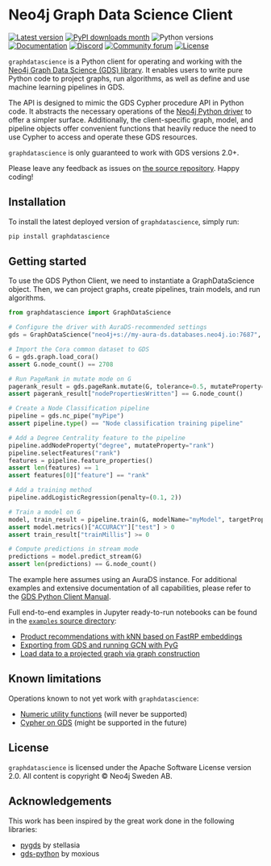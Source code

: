 # Neo4j Graph Data Science Client

[![Latest version](https://img.shields.io/pypi/v/graphdatascience)](https://pypi.org/project/graphdatascience/)
[![PyPI downloads month](https://img.shields.io/pypi/dm/graphdatascience)](https://pypi.org/project/graphdatascience/)
![Python versions](https://img.shields.io/pypi/pyversions/graphdatascience)
[![Documentation](https://img.shields.io/badge/Documentation-latest-blue)](https://neo4j.com/docs/graph-data-science-client/current/)
[![Discord](https://img.shields.io/discord/787399249741479977?label=Chat&logo=discord)](https://discord.gg/neo4j)
[![Community forum](https://img.shields.io/website?down_color=lightgrey&down_message=offline&label=Forums&logo=discourse&up_color=green&up_message=online&url=https%3A%2F%2Fcommunity.neo4j.com%2F)](https://community.neo4j.com)
[![License](https://img.shields.io/pypi/l/graphdatascience)](https://www.apache.org/licenses/LICENSE-2.0)

`graphdatascience` is a Python client for operating and working with the [Neo4j Graph Data Science (GDS) library](https://github.com/neo4j/graph-data-science).
It enables users to write pure Python code to project graphs, run algorithms, as well as define and use machine learning pipelines in GDS.

The API is designed to mimic the GDS Cypher procedure API in Python code.
It abstracts the necessary operations of the [Neo4j Python driver](https://neo4j.com/docs/python-manual/current/) to offer a simpler surface.
Additionally, the client-specific graph, model, and pipeline objects offer convenient functions that heavily reduce the need to use Cypher to access and operate these GDS resources.

`graphdatascience` is only guaranteed to work with GDS versions 2.0+.

Please leave any feedback as issues on [the source repository](https://github.com/neo4j/graph-data-science-client).
Happy coding!


## Installation

To install the latest deployed version of `graphdatascience`, simply run:

```bash
pip install graphdatascience
```


## Getting started

To use the GDS Python Client, we need to instantiate a GraphDataScience object.
Then, we can project graphs, create pipelines, train models, and run algorithms.

```python
from graphdatascience import GraphDataScience

# Configure the driver with AuraDS-recommended settings
gds = GraphDataScience("neo4j+s://my-aura-ds.databases.neo4j.io:7687", auth=("neo4j", "my-password"), aura_ds=True)

# Import the Cora common dataset to GDS
G = gds.graph.load_cora()
assert G.node_count() == 2708

# Run PageRank in mutate mode on G
pagerank_result = gds.pageRank.mutate(G, tolerance=0.5, mutateProperty="pagerank")
assert pagerank_result["nodePropertiesWritten"] == G.node_count()

# Create a Node Classification pipeline
pipeline = gds.nc_pipe("myPipe")
assert pipeline.type() == "Node classification training pipeline"

# Add a Degree Centrality feature to the pipeline
pipeline.addNodeProperty("degree", mutateProperty="rank")
pipeline.selectFeatures("rank")
features = pipeline.feature_properties()
assert len(features) == 1
assert features[0]["feature"] == "rank"

# Add a training method
pipeline.addLogisticRegression(penalty=(0.1, 2))

# Train a model on G
model, train_result = pipeline.train(G, modelName="myModel", targetProperty="myClass", metrics=["ACCURACY"])
assert model.metrics()["ACCURACY"]["test"] > 0
assert train_result["trainMillis"] >= 0

# Compute predictions in stream mode
predictions = model.predict_stream(G)
assert len(predictions) == G.node_count()
```

The example here assumes using an AuraDS instance.
For additional examples and extensive documentation of all capabilities, please refer to the [GDS Python Client Manual](https://neo4j.com/docs/graph-data-science-client/current/).

Full end-to-end examples in Jupyter ready-to-run notebooks can be found in the [`examples` source directory](https://github.com/neo4j/graph-data-science-client/tree/main/examples):

* [Product recommendations with kNN based on FastRP embeddings](examples/fastrp-and-knn.ipynb)
* [Exporting from GDS and running GCN with PyG](https://github.com/neo4j/graph-data-science-client/tree/main/examples/import-sample-export-gnn.ipynb)
* [Load data to a projected graph via graph construction](https://github.com/neo4j/graph-data-science-client/tree/main/examples/load-data-via-graph-construction.ipynb)


[//]: # (### Imports and setup)

[//]: # ()
[//]: # (The library wraps the [Neo4j Python driver]&#40;https://neo4j.com/docs/python-manual/current/&#41; with a `GraphDataScience` object through which most calls to GDS will be made.)

[//]: # ()
[//]: # (```python)

[//]: # (from graphdatascience import GraphDataScience)

[//]: # ()
[//]: # (# Use Neo4j URI and credentials according to your setup)

[//]: # (gds = GraphDataScience&#40;"bolt://localhost:7687", auth=None&#41;)

[//]: # (```)

[//]: # ()
[//]: # ()
[//]: # (#### AuraDS)

[//]: # ()
[//]: # (If you are connecting the client to an [AuraDS instance]&#40;https://neo4j.com/cloud/graph-data-science/&#41;, you can get recommended non-default configuration settings of the Python Driver applied automatically.)

[//]: # (To achieve this, set the constructor argument `aura_ds=True`:)

[//]: # ()
[//]: # (```python)

[//]: # (from graphdatascience import GraphDataScience)

[//]: # ()
[//]: # (# Configures the driver with AuraDS-recommended settings)

[//]: # (gds = GraphDataScience&#40;"neo4j+s://my-aura-ds.databases.neo4j.io:7687", auth=&#40;"neo4j", "my-password"&#41;, aura_ds=True&#41;)

[//]: # (```)


[//]: # (### Projecting a graph from Neo4j)

[//]: # ()
[//]: # (Supposing that we have some graph data in our Neo4j database, we can [project the graph into memory]&#40;https://neo4j.com/docs/graph-data-science/current/graph-project/&#41;.)

[//]: # ()
[//]: # (```python)

[//]: # (# Optionally we can estimate memory of the operation first)

[//]: # (res = gds.graph.project.estimate&#40;"*", "*"&#41;)

[//]: # (assert res["bytesMax"] < 1e12)

[//]: # ()
[//]: # (G, res = gds.graph.project&#40;"graph", "*", "*"&#41;)

[//]: # (assert res["projectMillis"] >= 0)

[//]: # (```)

[//]: # ()
[//]: # (The `G` that is returned here is a `Graph` which on the client side represents the projection on the server side.)

[//]: # ()
[//]: # (The analogous calls `gds.graph.project.cypher{,.estimate}` for [Cypher based projection]&#40;https://neo4j.com/docs/graph-data-science/current/graph-project-cypher/&#41; are also supported.)


[//]: # (### Constructing a graph from data frames)

[//]: # ()
[//]: # (We can also construct a GDS graph from client side pandas `DataFrame`s.)

[//]: # (To do this we provide the `gds.alpha.graph.construct` method with node data frames &#40;see schema [here]&#40;https://neo4j.com/docs/graph-data-science/current/graph-project-apache-arrow/#arrow-send-nodes&#41;&#41; and relationship data frames &#40;see schema [here]&#40;https://neo4j.com/docs/graph-data-science/current/graph-project-apache-arrow/#arrow-send-relationships&#41;&#41;.)

[//]: # ()
[//]: # (```python)

[//]: # (nodes = pandas.DataFrame&#40;)

[//]: # (    {)

[//]: # (        "nodeId": [0, 1, 2, 3],)

[//]: # (        "labels":  ["A", "B", "C", "A"],)

[//]: # (        "prop1": [42, 1337, 8, 0],)

[//]: # (        "otherProperty": [0.1, 0.2, 0.3, 0.4])

[//]: # (    })

[//]: # (&#41;)

[//]: # ()
[//]: # (relationships = pandas.DataFrame&#40;)

[//]: # (    {)

[//]: # (        "sourceNodeId": [0, 1, 2, 3],)

[//]: # (        "targetNodeId": [1, 2, 3, 0],)

[//]: # (        "relationshipType": ["REL", "REL", "REL", "REL"],)

[//]: # (        "weight": [0.0, 0.0, 0.1, 42.0])

[//]: # (    })

[//]: # (&#41;)

[//]: # ()
[//]: # (G = gds.alpha.graph.construct&#40;)

[//]: # (    "my-graph",      # Graph name)

[//]: # (    nodes,           # One or more dataframes containing node data)

[//]: # (    relationships    # One or more dataframes containing relationship data)

[//]: # (&#41;)

[//]: # (```)

[//]: # ()
[//]: # (If your server uses GDS Enterprise edition and you have [enabled its Arrow Apache server]&#40;https://neo4j.com/docs/graph-data-science/current/installation/installation-apache-arrow/&#41;, the construction will be a lot faster.)

[//]: # (In this case you must also make sure that you have explicitly specified which database to use via `GraphDataScience.set_database`.)

[//]: # ()

[//]: # (### Running algorithms)

[//]: # ()
[//]: # (We can take a projected graph, represented to us by a `Graph` object named `G`, and run [algorithms]&#40;https://neo4j.com/docs/graph-data-science/current/algorithms/&#41; on it.)

[//]: # ()
[//]: # (```python)

[//]: # (# Optionally we can estimate memory of the operation first &#40;if the algo supports it&#41;)

[//]: # (res = gds.pageRank.mutate.estimate&#40;G, tolerance=0.5, mutateProperty="pagerank"&#41;)

[//]: # (assert res["bytesMax"] < 1e12)

[//]: # ()
[//]: # (res = gds.pageRank.mutate&#40;G, tolerance=0.5, mutateProperty="pagerank"&#41;)

[//]: # (assert res["nodePropertiesWritten"] == G.node_count&#40;&#41;)

[//]: # (```)

[//]: # ()
[//]: # (These calls take one positional argument and a number of keyword arguments depending on the algorithm.)

[//]: # (The first &#40;positional&#41; argument is a `Graph`, and the keyword arguments map directly to the algorithm's [configuration map]&#40;https://neo4j.com/docs/graph-data-science/current/common-usage/running-algos/#algorithms-syntax-configuration-parameters&#41;.)

[//]: # ()
[//]: # (The other [algorithm execution modes]&#40;https://neo4j.com/docs/graph-data-science/current/common-usage/running-algos/&#41; - stats, stream and write - are also supported via analogous calls.)

[//]: # (The stream mode call returns a pandas DataFrame &#40;with contents depending on the algorithm of course&#41;.)

[//]: # (The mutate, stats and write mode calls however return a pandas Series with metadata about the algorithm execution.)


[//]: # (#### Topological link prediction)

[//]: # ()
[//]: # (The methods for doing [topological link prediction]&#40;https://neo4j.com/docs/graph-data-science/current/algorithms/linkprediction/&#41; are a bit different.)

[//]: # (Just like in the GDS procedure API they do not take a graph as an argument, but rather two node references as positional arguments.)

[//]: # (And they simply return the similarity score of the prediction just made as a float - not any kind of pandas data structure.)


[//]: # (### The Graph object)

[//]: # ()
[//]: # (In this library, graphs projected onto server-side memory are represented by `Graph` objects.)

[//]: # (There are convenience methods on the `Graph` object that let us extract information about our projected graph.)

[//]: # (Some examples are &#40;where `G` is a `Graph`&#41;:)

[//]: # ()
[//]: # (```python)

[//]: # (# Get the graph's node count)

[//]: # (n = G.node_count&#40;&#41;)

[//]: # ()
[//]: # (# Get a list of all relationship properties present on)

[//]: # (# relationships of the type "myRelType")

[//]: # (rel_props = G.relationship_properties&#40;"myRelType"&#41;)

[//]: # ()
[//]: # (# Drop the projection represented by G)

[//]: # (G.drop&#40;&#41;)

[//]: # (```)


[//]: # (### Machine learning models)

[//]: # ()
[//]: # (In GDS, you can train machine learning models.)

[//]: # (When doing this using the `graphdatascience`, you can get a model object returned directly in the client.)

[//]: # (The model object allows for convenient access to details about the model via Python methods.)

[//]: # (It also offers the ability to directly compute predictions using the appropriate GDS procedure for that model.)

[//]: # (This includes support for models trained using pipelines &#40;for Link Prediction and Node Classification&#41; as well as GraphSAGE models.)

[//]: # ()
[//]: # ()
[//]: # (#### Pipelines)

[//]: # ()
[//]: # (There's native support for [Link prediction pipelines]&#40;https://neo4j.com/docs/graph-data-science/current/algorithms/ml-models/linkprediction-pipelines/&#41;, [Node classification pipelines]&#40;https://neo4j.com/docs/graph-data-science/current/algorithms/ml-models/nodeclassification-pipelines/&#41;, and [Node regression pipeline]&#40;https://neo4j.com/docs/graph-data-science/2.1-preview/machine-learning/node-property-prediction/noderegression-pipelines/&#41;.)

[//]: # (Apart from the call to create a pipeline, the GDS native pipelines calls are represented by methods on pipeline Python objects.)

[//]: # (Additionally to the standard GDS calls, there are several methods to query the pipeline for information about it.)

[//]: # ()
[//]: # (Below is a minimal example for node classification &#40;supposing we have a graph `G` with a property "myClass"&#41;:)

[//]: # ()
[//]: # (```python)

[//]: # (pipe, _ = gds.beta.pipeline.nodeClassification.create&#40;"myPipe"&#41;)

[//]: # (assert pipe.type&#40;&#41; == "Node classification training pipeline")

[//]: # ()
[//]: # (pipe.addNodeProperty&#40;"degree", mutateProperty="rank"&#41;)

[//]: # (pipe.selectFeatures&#40;"rank"&#41;)

[//]: # (steps = pipe.feature_properties&#40;&#41;)

[//]: # (assert len&#40;steps&#41; == 1)

[//]: # (assert steps[0]["feature"] == "rank")

[//]: # ()
[//]: # (pipe.addLogisticRegression&#40;penalty=&#40;0.1, 2&#41;&#41;)

[//]: # ()
[//]: # (model, res = pipe.train&#40;G, modelName="myModel", targetProperty="myClass", metrics=["ACCURACY"]&#41;)

[//]: # (assert model.metrics&#40;&#41;["ACCURACY"]["test"] > 0)

[//]: # (assert res["trainMillis"] >= 0)

[//]: # ()
[//]: # (res = model.predict_stream&#40;G&#41;)

[//]: # (assert len&#40;res&#41; == G.node_count&#40;&#41;)

[//]: # (```)

[//]: # ()
[//]: # (Link prediction and Node regression works the same way, just with different method names for calls specific to that pipeline.)

[//]: # (Please see the GDS documentation for more on the pipelines' procedure APIs.)

[//]: # ()
[//]: # ()
[//]: # (#### GraphSAGE)

[//]: # ()
[//]: # (Assuming we have a graph `G` with node property `x`, we can do the following:)

[//]: # ()
[//]: # (```python)

[//]: # (model, res = gds.beta.graphSage.train&#40;G, modelName="myModel", featureProperties=["x"]&#41;)

[//]: # (assert len&#40;model.metrics&#40;&#41;["epochLosses"]&#41; == model.metrics&#40;&#41;["ranEpochs"] )

[//]: # (assert res["trainMillis"] >= 0)

[//]: # ()
[//]: # (res = model.predict_stream&#40;G&#41;)

[//]: # (assert len&#40;res&#41; == G.node_count&#40;&#41;)

[//]: # (```)

[//]: # ()
[//]: # (Note that with GraphSAGE we call the `train` method directly and supply all training configuration.)

[//]: # ()
[//]: # ()
[//]: # (### Graph catalog utils)

[//]: # ()
[//]: # (All procedures from the [GDS Graph catalog]&#40;https://neo4j.com/docs/graph-data-science/current/management-ops/graph-catalog-ops/&#41; are supported with `graphdatascience`.)

[//]: # (Some examples are &#40;where `G` is a `Graph`&#41;:)

[//]: # ()
[//]: # (```python)

[//]: # (res = gds.graph.list&#40;&#41;)

[//]: # (assert len&#40;res&#41; == 1  # Exactly one graph is projected)

[//]: # ()
[//]: # (res = gds.graph.streamNodeProperties&#40;G, "rank"&#41;)

[//]: # (assert len&#40;res&#41; == G.node_count&#40;&#41;)

[//]: # (```)

[//]: # ()
[//]: # (Further, there's a call named `gds.graph.get` &#40;`graphdatascience` only&#41;.)

[//]: # (It takes a graph name as input and returns a `Graph` object, if a graph projection of that name exists in the user's graph catalog.)

[//]: # (The idea is to have a way of creating `Graph`s for already projected graphs, without having to do a new projection.)

[//]: # ()
[//]: # ()
[//]: # (### Pipeline catalog utils)

[//]: # ()
[//]: # (All procedures from the [GDS Pipeline catalog]&#40;https://neo4j.com/docs/graph-data-science/current/pipeline-catalog/&#41; are supported with `graphdatascience`.)

[//]: # (Some examples are &#40;where `pipe` is a machine learning training pipeline object&#41;:)

[//]: # ()
[//]: # (```python)

[//]: # (res = gds.beta.pipeline.list&#40;&#41;)

[//]: # (assert len&#40;res&#41; == 1  # Exactly one pipeline is in the catalog)

[//]: # ()
[//]: # (res = gds.beta.pipeline.drop&#40;pipe&#41;)

[//]: # (assert res["pipelineName"] == pipe.name&#40;&#41;)

[//]: # (```)

[//]: # ()
[//]: # (Further, there's a call named `gds.pipeline.get` &#40;`graphdatascience` only&#41;.)

[//]: # (It takes a pipeline name as input and returns a training pipeline object, if a pipeline of that name exists in the user's pipeline catalog.)

[//]: # (The idea is to have a way of creating pipeline objects for already existing pipelines, without having to create them again.)

[//]: # ()
[//]: # ()
[//]: # (### Model catalog utils)

[//]: # ()
[//]: # (All procedures from the [GDS Model catalog]&#40;https://neo4j.com/docs/graph-data-science/current/model-catalog/&#41; are supported with `graphdatascience`.)

[//]: # (Some examples are &#40;where `model` is a machine learning model object&#41;:)

[//]: # ()
[//]: # (```python)

[//]: # (res = gds.beta.model.list&#40;&#41;)

[//]: # (assert len&#40;res&#41; == 1  # Exactly one model is loaded)

[//]: # ()
[//]: # (res = gds.beta.model.drop&#40;model&#41;)

[//]: # (assert res["modelInfo"]["modelName"] == model.name&#40;&#41;)

[//]: # (```)

[//]: # ()
[//]: # (Further, there's a call named `gds.model.get` &#40;`graphdatascience` only&#41;.)

[//]: # (It takes a model name as input and returns a model object, if a model of that name exists in the user's model catalog.)

[//]: # (The idea is to have a way of creating model objects for already loaded models, without having to create them again.)

[//]: # ()
[//]: # ()
[//]: # (### Node matching without Cypher)

[//]: # ()
[//]: # (When calling path finding or topological link prediction algorithms one has to provide specific nodes as input arguments.)

[//]: # (When using the GDS procedure API directly to call such algorithms, typically Cypher `MATCH` statements are used in order to find valid representations of input nodes of interest, see eg. [this example in the GDS docs]&#40;https://neo4j.com/docs/graph-data-science/current/algorithms/dijkstra-source-target/#algorithms-dijkstra-source-target-examples-stream&#41;.)

[//]: # (To simplify this, `graphdatascience` provides a utility function, `gds.find_node_id`, for letting one find nodes without using Cypher.)

[//]: # ()
[//]: # (Below is an example of how this can be done &#40;supposing `G` is a projected `Graph` with `City` nodes having `name` properties&#41;:)

[//]: # ()
[//]: # (```python)

[//]: # (# gds.find_node_id takes a list of labels and a dictionary of)

[//]: # (# property key-value pairs)

[//]: # (source_id = gds.find_node_id&#40;["City"], {"name": "New York"}&#41;)

[//]: # (target_id = gds.find_node_id&#40;["City"], {"name": "Philadelphia"}&#41;)

[//]: # ()
[//]: # (res = gds.shortestPath.dijkstra.stream&#40;G, sourceNode=source_id, targetNode=target_id&#41;)

[//]: # (assert res["totalCost"][0] == 100)

[//]: # (```)

[//]: # ()
[//]: # (The nodes found by `gds.find_node_id` are those that have all labels specified and fully match all property key-value pairs given.)

[//]: # (Note that exactly one node per method call must be matched.)

[//]: # ()
[//]: # (For more advanced filtering we recommend users do matching via Cypher's `MATCH`.)


## Known limitations

Operations known to not yet work with `graphdatascience`:

* [Numeric utility functions](https://neo4j.com/docs/graph-data-science/current/management-ops/utility-functions/#utility-functions-numeric) (will never be supported)
* [Cypher on GDS](https://neo4j.com/docs/graph-data-science/current/management-ops/create-cypher-db/) (might be supported in the future)


## License

`graphdatascience` is licensed under the Apache Software License version 2.0.
All content is copyright © Neo4j Sweden AB.


## Acknowledgements

This work has been inspired by the great work done in the following libraries:

* [pygds](https://github.com/stellasia/pygds) by stellasia
* [gds-python](https://github.com/moxious/gds-python) by moxious
